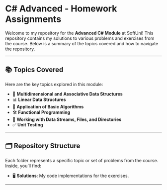 #  **C# Advanced - Homework Assignments**

Welcome to my repository for the **Advanced C# Module** at SoftUni! This repository contains my solutions to various problems and exercises from the course. Below is a summary of the topics covered and how to navigate the repository.  

---

## 📚 Topics Covered  
Here are the key topics explored in this module:  
- 🔢 **Multidimensional and Associative Data Structures**  
- 📊 **Linear Data Structures**  
- 🧮 **Application of Basic Algorithms**  
- 🛠️ **Functional Programming**  
- 📂 **Working with Data Streams, Files, and Directories**  
- ✅ **Unit Testing**  

---

## 🗂️ Repository Structure  
Each folder represents a specific topic or set of problems from the course. Inside, you’ll find:  
- 🖥️ **Solutions**: My code implementations for the exercises.  
---

